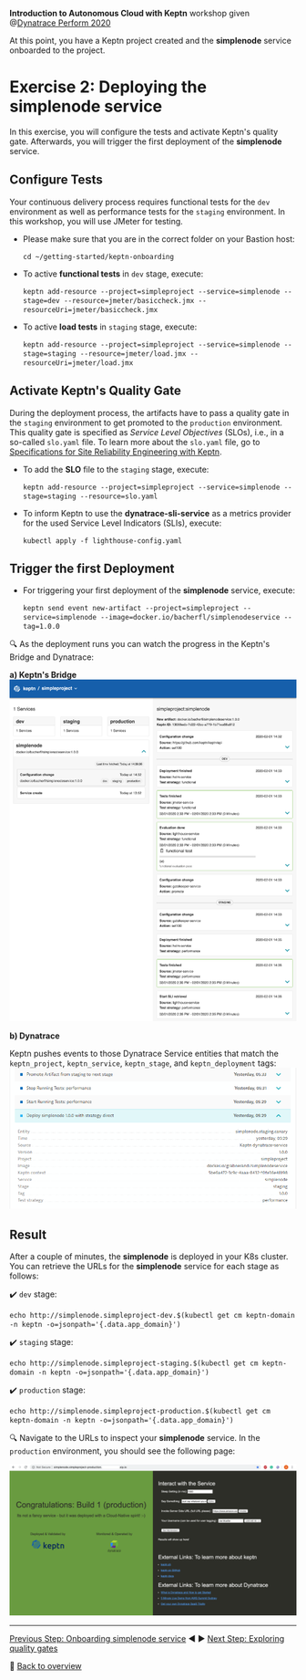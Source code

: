 **Introduction to Autonomous Cloud with Keptn** workshop given @[Dynatrace Perform 2020](https://https://www.dynatrace.com/perform-vegas//)

At this point, you have a Keptn project created and the **simplenode** service onboarded to the project.

# Exercise 2: Deploying the simplenode service

<!-- 1. In this exercise, you will automatically configure Dynatrace for perfectly supporting the continuous delivery journey your **simplenode** service has to go through. -->
In this exercise, you will configure the tests and activate Keptn's quality gate.
Afterwards, you will trigger the first deployment of the **simplenode** service. 

<!-- ## Configure Dynatrace 

You can use Keptn to automatically generate a Dynatrace dashboard and management zones for your *simplenode* project. 

* To create a Dynatrace **Dashboard** and **Management zones**, execute:

    ```console
    keptn configure monitoring dynatrace --project=simpleproject
    ```

* Afterwards, you can view your generated Dashboard under: `https://<YOUR_DYNATRACE_TENANT>/#dashboards` -->

## Configure Tests

Your continuous delivery process requires functional tests for the `dev` environment as well as performance tests for the `staging` environment. In this workshop, you will use JMeter for testing.

* Please make sure that you are in the correct folder on your Bastion host: 

    ```console
    cd ~/getting-started/keptn-onboarding
    ```

* To active **functional tests** in `dev` stage, execute: 

    ```console
    keptn add-resource --project=simpleproject --service=simplenode --stage=dev --resource=jmeter/basiccheck.jmx --resourceUri=jmeter/basiccheck.jmx
    ```
<!--
* To active **load tests** in *dev* stage, execute: 
```
keptn add-resource --project=simpleproject --service=simplenode --stage=dev --resource=jmeter/basiccheck.jmx --resourceUri=jmeter/load.jmx
```

* To active **functional tests** in *staging* stage, execute: 
```
keptn add-resource --project=simpleproject --service=simplenode --stage=staging --resource=jmeter/basiccheck.jmx --resourceUri=jmeter/basiccheck.jmx
```
-->

* To active **load tests** in `staging` stage, execute: 
    ```console
    keptn add-resource --project=simpleproject --service=simplenode --stage=staging --resource=jmeter/load.jmx --resourceUri=jmeter/load.jmx
    ```

## Activate Keptn's Quality Gate

During the deployment process, the artifacts have to pass a quality gate in the `staging` environment to get promoted to the `production` environment. 
This quality gate is specified as *Service Level Objectives* (SLOs), i.e., in a so-called `slo.yaml` file.
To learn more about the `slo.yaml` file, go to [Specifications for Site Reliability Engineering with Keptn](https://github.com/keptn/spec/blob/0.1.2/sre.md).

* To add the **SLO** file to the `staging` stage, execute: 

    ```console
    keptn add-resource --project=simpleproject --service=simplenode --stage=staging --resource=slo.yaml
    ```

* To inform Keptn to use the **dynatrace-sli-service** as a metrics provider for the used Service Level Indicators (SLIs), execute:

    ```console
    kubectl apply -f lighthouse-config.yaml
    ```

## Trigger the first Deployment

* For triggering your first deployment of the **simplenode** service, execute:
   
    ```console
    keptn send event new-artifact --project=simpleproject --service=simplenode --image=docker.io/bacherfl/simplenodeservice --tag=1.0.0
    ```
   
:mag: As the deployment runs you can watch the progress in the Keptn's Bridge and Dynatrace:

**a) Keptn's Bridge**
![](../images/keptn_bridge_events.png)

**b) Dynatrace**

Keptn pushes events to those Dynatrace Service entities that match the `keptn_project`, `keptn_service`, `keptn_stage`, and `keptn_deployment` tags:
![](../images/dynatrace_events.png)

## Result

After a couple of minutes, the **simplenode** is deployed in your K8s cluster. You can retrieve the URLs for the **simplenode** service for each stage as follows:

:heavy_check_mark: `dev` stage: 
```console
echo http://simplenode.simpleproject-dev.$(kubectl get cm keptn-domain -n keptn -o=jsonpath='{.data.app_domain}')
```

:heavy_check_mark: `staging` stage: 
```console
echo http://simplenode.simpleproject-staging.$(kubectl get cm keptn-domain -n keptn -o=jsonpath='{.data.app_domain}')
```

:heavy_check_mark: `production` stage: 
```console
echo http://simplenode.simpleproject-production.$(kubectl get cm keptn-domain -n keptn -o=jsonpath='{.data.app_domain}')
```

:mag: Navigate to the URLs to inspect your **simplenode** service. In the `production` environment, you should see the following page:

![](../images/simplenode-production.png)

---

[Previous Step: Onboarding simplenode service](../01_Onboarding_simplenode_service) :arrow_backward: :arrow_forward: [Next Step: Exploring quality gates](../03_Exploring_quality_gates)

:arrow_up_small: [Back to overview](https://github.com/keptn-workshops/getting-started#overview)